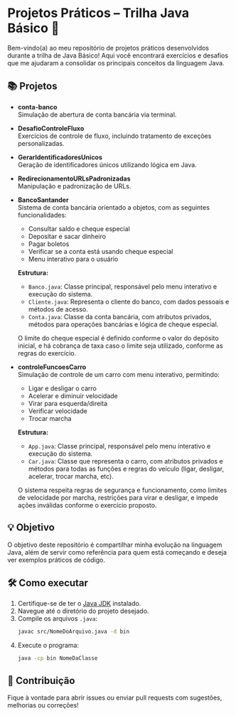 # Projetos Práticos – Trilha Java Básico 🚀

Bem-vindo(a) ao meu repositório de projetos práticos desenvolvidos durante a trilha de Java Básico! Aqui você encontrará exercícios e desafios que me ajudaram a consolidar os principais conceitos da linguagem Java.

## 📚 Projetos

- **conta-banco**  
  Simulação de abertura de conta bancária via terminal.

- **DesafioControleFluxo**  
  Exercícios de controle de fluxo, incluindo tratamento de exceções personalizadas.

- **GerarIdentificadoresUnicos**  
  Geração de identificadores únicos utilizando lógica em Java.

- **RedirecionamentoURLsPadronizadas**  
  Manipulação e padronização de URLs.

- **BancoSantander**  
  Sistema de conta bancária orientado a objetos, com as seguintes funcionalidades:

  - Consultar saldo e cheque especial
  - Depositar e sacar dinheiro
  - Pagar boletos
  - Verificar se a conta está usando cheque especial
  - Menu interativo para o usuário

  **Estrutura:**

  - `Banco.java`: Classe principal, responsável pelo menu interativo e execução do sistema.
  - `Cliente.java`: Representa o cliente do banco, com dados pessoais e métodos de acesso.
  - `Conta.java`: Classe da conta bancária, com atributos privados, métodos para operações bancárias e lógica de cheque especial.

  O limite do cheque especial é definido conforme o valor do depósito inicial, e há cobrança de taxa caso o limite seja utilizado, conforme as regras do exercício.

- **controleFuncoesCarro**  
  Simulação de controle de um carro com menu interativo, permitindo:

  - Ligar e desligar o carro
  - Acelerar e diminuir velocidade
  - Virar para esquerda/direita
  - Verificar velocidade
  - Trocar marcha

  **Estrutura:**

  - `App.java`: Classe principal, responsável pelo menu interativo e execução do sistema.
  - `Car.java`: Classe que representa o carro, com atributos privados e métodos para todas as funções e regras do veículo (ligar, desligar, acelerar, trocar marcha, etc).

  O sistema respeita regras de segurança e funcionamento, como limites de velocidade por marcha, restrições para virar e desligar, e impede ações inválidas conforme o exercício proposto.

## 💡 Objetivo

O objetivo deste repositório é compartilhar minha evolução na linguagem Java, além de servir como referência para quem está começando e deseja ver exemplos práticos de código.

## 🛠️ Como executar

1. Certifique-se de ter o [Java JDK](https://www.oracle.com/java/technologies/downloads/) instalado.
2. Navegue até o diretório do projeto desejado.
3. Compile os arquivos `.java`:
   ```sh
   javac src/NomeDoArquivo.java -d bin
   ```
4. Execute o programa:
   ```sh
   java -cp bin NomeDaClasse
   ```

## 🤝 Contribuição

Fique à vontade para abrir issues ou enviar pull requests com sugestões, melhorias ou correções!
